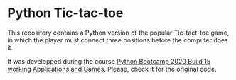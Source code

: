# Python Tic-tac-toe 
This repository contains a Python version of the popular Tic-tact-toe game, in which the player must connect three positions before the computer does it.

It was developped during the course [Python Bootcamp 2020 Build 15 working Applications and Games](https://www.udemy.com/course/python-complete-bootcamp-2019-learn-by-applying-knowledge/). Please, check it for the original code.

